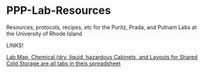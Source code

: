 # PPP-Lab-Resources
Resources, protocols, recipes, etc for the Puritz, Prada, and Putnam Labs at the University of Rhode Island 



LINKS!

[Lab Map, Chemical (dry, liquid, hazardous Cabinets, and Layouts for Shared Cold Storage are all tabs in theis spreadsheet](https://docs.google.com/spreadsheets/d/1kSsQKb1q98p9D-DaWnS4tpYaZkxWGAyFGMmqO1fqxVg/edit?usp=sharing)


